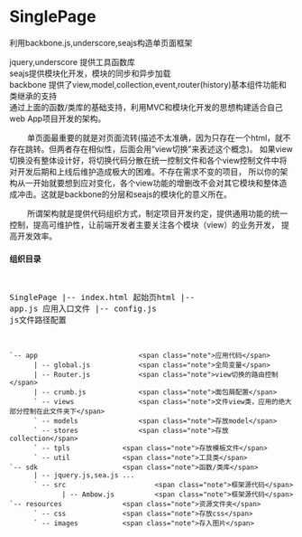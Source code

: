 SinglePage
==========

利用backbone.js,underscore,seajs构造单页面框架

jquery,underscore 提供工具函数库 <br />
seajs提供模块化开发，模块的同步和异步加载<br />
backbone 提供了view,model,collection,event,router(history)基本组件功能和类继承的支持<br />
通过上面的函数/类库的基础支持，利用MVC和模块化开发的思想构建适合自己web App项目开发的架构。<br />

&nbsp;&nbsp;&nbsp;&nbsp;&nbsp;&nbsp;&nbsp;&nbsp;单页面最重要的就是对页面流转(描述不太准确，因为只存在一个html，就不存在跳转。但两者存在相似性，后面会用“view切换”来表述这个概念)。
如果view切换没有整体设计好，将切换代码分散在统一控制文件和各个view控制文件中将对开发后期和上线后维护造成极大的困难。不存在需求不变的项目，
所以你的架构从一开始就要想到应对变化，各个view功能的增删改不会对其它模块和整体造成冲击。这就是backbone的分层和seajs的模块化的意义所在。

&nbsp;&nbsp;&nbsp;&nbsp;&nbsp;&nbsp;&nbsp;&nbsp;所谓架构就是提供代码组织方式，制定项目开发约定，提供通用功能的统一控制，提高可维护性，让前端开发者主要关注各个模块（view）的业务开发，
提高开发效率。

<h4>组织目录</h4>
<pre>

  SinglePage 
    |-- index.html				<span class="note">起始页html</span>
    |-- app.js					<span class="note">应用入口文件</span>
    |-- config.js				<span class="note">js文件路径配置</span>  
      
    `-- app					        <span class="note">应用代码</span>
          | -- global.js			<span class="note">全局变量</span>
          | -- Router.js			<span class="note">view切换的路由控制</span>
          | -- crumb.js				<span class="note">面包屑配置</span>
          ` -- views				<span class="note">文件view类，应用的绝大部分控制在此文件夹下</span>          
          ` -- models				<span class="note">存放model</span>         
          ` -- stores				<span class="note">存放collection</span> 
          ` -- tpls				<span class="note">存放模板文件</span>            
          ` -- util				<span class="note">工具类</span>                              
    `-- sdk					    <span class="note">函数/类库</span>
          | -- jquery.js,sea.js ...		
          ` -- src				        <span class="note">框架源代码</span>
                 | -- Ambow.js			<span class="note">框架源代码</span>
    `-- resources				<span class="note">资源文件夹</span>
          ` -- css				<span class="note">存放css</span>
          ` -- images		    <span class="note">存入图片</span>
         		          

         
</pre>
